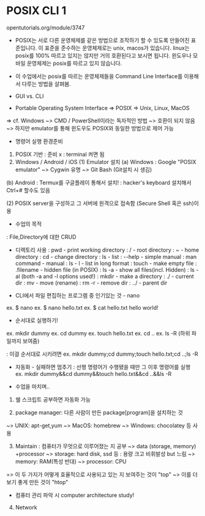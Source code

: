 # POSIX CLI 1
opentutorials.org/module/3747

- POSIX는 서로 다른 운영체제를 같은 방법으로 조작하기 할 수 있도록 만들어진 표준입니다. 이 표준을 준수하는 운영체제로는 unix, macos가 있습니다. linux는 posix를 100% 따르고 있지는 않지만 거의 호환된다고 보시면 됩니다. 윈도우나 모바일 운영체제는 posix를 따르고 있지 않습니다. 

- 이 수업에서는 posix를 따르는 운영체제들을 Command Line Interface를 이용해서 다루는 방법을 살펴봄.

- GUI vs. CLI
- Portable Operating System Interface
=> POSIX
=> Unix, Linux, MacOS

=> cf. Windows ~> CMD / PowerShell이라는 독자적인 방법
~> 호환이 되지 않음
~> 하지만 emulator를 통해 윈도우도 POSIX와 동일한 방법으로 제어 가능

- 명령어 실행 환경준비
1. POSIX 기반
: 준비 x
: terminal 켜면 됨
2. Windows / Android / iOS
(1) Emulator 설치
(a) Windows
: Google "POSIX emulator"
~> Cygwin 유명
~> Git Bash (Git설치 시 생김)

(b) Android
: Termux를 구글플레이 통해서 설치!
: hacker's keyboard 설치해서 Ctrl+# 할수도 있음

(2) POSIX server을 구성하고 그 서버에 원격으로 접속함 (Secure Shell 혹은 ssh)이용

- 수업의 목적

: File,Directory에 대한 CRUD


- 디렉토리 사용
: pwd - print working directory
: / - root directory
: ~ - home directory
: cd - change directory
: ls - list
: --help - simple manual
: man command - manual
: ls - l - list in long format
: touch - make empty file
: .filename - hidden file (in POSIX)
: ls -a - show all files(incl. Hidden)
: ls -al (both -a and -l options used!)
: mkdir - make a directory
: ./ - current dir
: mv - move (rename)
: rm -r - remove dir
: ../ - parent dir

- CLI에서 파일 편집하는 프로그램 중 인기있는 것 - nano

ex. $ nano
ex. $ nano hello.txt
ex. $ cat hello.txt
    hello world!

- 순서대로 실행하기!

ex. mkdir dummy
ex. cd dummy
ex. touch hello.txt
ex. cd ..
ex. ls -R (하위 파일까지 보여줌)

: 이걸 순서대로 시키려면
ex. mkdir dummy;cd dummy;touch hello.txt;cd ..;ls -R

- 자동화 - 실패하면 멈추기
: 선행 명령어가 수행됐을 때만 그 이후 명령어를 실행
ex. mkdir dummy&&cd dummy&&touch hello.txt&&cd ..&&ls -R

- 수업을 마치며..

1. 쉘 스크립트 공부하면 자동화 가능

2. package manager: 다른 사람이 만든 package[program]을 설치하는 것

~> UNIX: apt-get,yum
~> MacOS: homebrew
~> Windows: chocolatey 등 사용

3. Maintain
: 컴퓨터가 무엇으로 이루어졌는 지 공부
~> data (storage, memory) +processor
~> storage: hard disk, ssd 등 : 용량 크고 비휘발성 but 느림
~> memory: RAM(특성 반대)
~> processor: CPU

=> 이 두 가지가 어떻게 효율적으로 사용되고 있는 지 보여주는 것이 "top"
~> 이를 더 보기 좋게 만든 것이 "htop"

- 컴퓨터 관리 파악 시 computer architecture study!

4. Network



